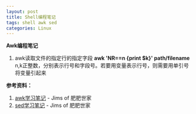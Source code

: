 ```yaml
---
layout: post
title: Shell编程笔记
tags: shell awk sed
categories: Linux
---
```

**Awk编程笔记**  
1. awk读取文件的指定行的指定字段 
**awk 'NR==n {print $k}' path/filename**  
n,k正整数，分别表示行号和字段号。若要用变量表示行号，则需要用单引号将变量引起来

**参考资料：**  
1. [awk学习笔记](http://man.lupaworld.com/content/manage/ringkee/awk.htm#id2861697) - Jims of 肥肥世家
2. [sed学习笔记](http://tsnc.zhongaokao.com/tsnc_wgrj/doc/sed.htm) - Jims of 肥肥世家
